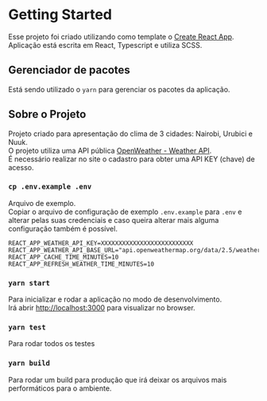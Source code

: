 # Getting Started
Esse projeto foi criado utilizando como template o [Create React App](https://github.com/facebook/create-react-app).\
Aplicação está escrita em React, Typescript e utiliza SCSS.

## Gerenciador de pacotes
Está sendo utilizado o `yarn` para gerenciar os pacotes da aplicação.

## Sobre o Projeto
Projeto criado para apresentação do clima de 3 cidades: Nairobi, Urubici e Nuuk.\
O projeto utiliza uma API pública [OpenWeather - Weather API](https://openweathermap.org/api).\
É necessário realizar no site o cadastro para obter uma API KEY (chave) de acesso.

### `cp .env.example .env`
Arquivo de exemplo.\
Copiar o arquivo de configuração de exemplo `.env.example` para `.env` e alterar pelas suas credenciais e caso queira alterar mais alguma configuração também é possível.

```properties
REACT_APP_WEATHER_API_KEY=XXXXXXXXXXXXXXXXXXXXXXXXXX
REACT_APP_WEATHER_API_BASE_URL="api.openweathermap.org/data/2.5/weather"
REACT_APP_CACHE_TIME_MINUTES=10
REACT_APP_REFRESH_WEATHER_TIME_MINUTES=10
```

### `yarn start`
Para inicializar e rodar a aplicação no modo de desenvolvimento.\
Irá abrir [http://localhost:3000](http://localhost:3000) para visualizar no browser.

### `yarn test`
Para rodar todos os testes

### `yarn build`
Para rodar um build para produção que irá deixar os arquivos mais performáticos para o ambiente.